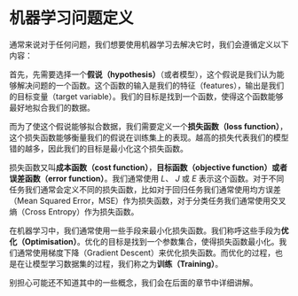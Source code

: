 # 机器学习问题定义

通常来说对于任何问题，我们想要使用机器学习去解决它时，我们会遵循定义以下内容：

首先，先需要选择一个**假说（hypothesis）**（或者模型），这个假说是我们认为能够解决问题的一个函数。这个函数的输入是我们的特征（features），输出是我们的目标变量（target variable）。我们的目标是找到一个函数，使得这个函数能够最好地拟合我们的数据。

而为了使这个假说能够拟合数据，我们需要定义一个**损失函数（loss function）**，这个损失函数能够衡量我们的假说在训练集上的表现。越高的损失代表我们的模型错的越多，因此我们的目标是最小化这个损失函数。

损失函数又叫**成本函数（cost function）**，**目标函数（objective function）**或者**误差函数（error function）**。我们通常使用 $L$、 $J$ 或 $E$ 表示这个函数。对于不同任务我们通常会定义不同的损失函数，比如对于回归任务我们通常使用均方误差（Mean Squared Error，MSE）作为损失函数，对于分类任务我们通常使用交叉熵（Cross Entropy）作为损失函数。

在机器学习中，我们通常使用一些手段来最小化损失函数。我们称呼这些手段为**优化（Optimisation）**。优化的目标是找到一个参数集合，使得损失函数最小化。我们通常使用梯度下降（Gradient Descent）来优化损失函数。而优化的过程，也是在让模型学习数据集的过程，我们称之为**训练（Training）**。

别担心可能还不知道其中的一些概念，我们会在后面的章节中详细讲解。